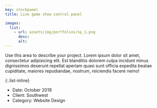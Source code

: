 ```yaml
---
key: stockpanel
title: Live game show control panel

images:
  list:
    - url: assets/img/portfolios/sp_1.png
      desc:
      alt:
---
```

Use this area to describe your project. Lorem ipsum dolor sit amet, consectetur adipisicing elit. Est blanditiis dolorem culpa incidunt minus dignissimos deserunt repellat aperiam quasi sunt officia expedita beatae cupiditate, maiores repudiandae, nostrum, reiciendis facere nemo!

{:.list-inline}
- Date: October 2019
- Client: Southwest
- Category: Website Design

